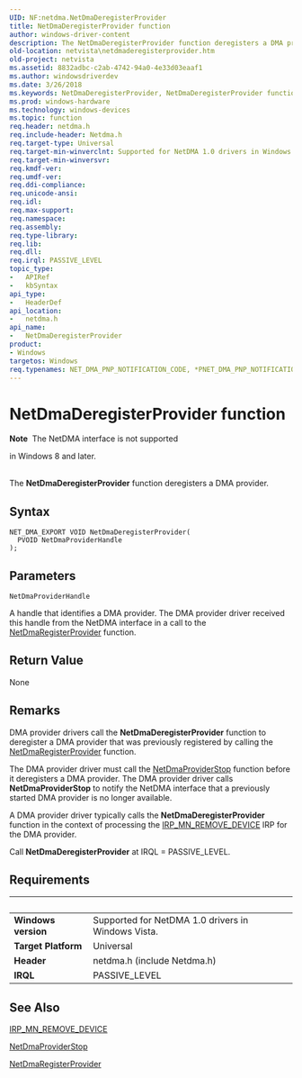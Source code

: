 ```yaml
---
UID: NF:netdma.NetDmaDeregisterProvider
title: NetDmaDeregisterProvider function
author: windows-driver-content
description: The NetDmaDeregisterProvider function deregisters a DMA provider.
old-location: netvista\netdmaderegisterprovider.htm
old-project: netvista
ms.assetid: 8832adbc-c2ab-4742-94a0-4e33d03eaaf1
ms.author: windowsdriverdev
ms.date: 3/26/2018
ms.keywords: NetDmaDeregisterProvider, NetDmaDeregisterProvider function [Network Drivers Starting with Windows Vista], netdma/NetDmaDeregisterProvider, netdma_ref_0fac8a7e-7721-4854-8d0e-6926243ff2ea.xml, netvista.netdmaderegisterprovider
ms.prod: windows-hardware
ms.technology: windows-devices
ms.topic: function
req.header: netdma.h
req.include-header: Netdma.h
req.target-type: Universal
req.target-min-winverclnt: Supported for NetDMA 1.0 drivers in Windows Vista.
req.target-min-winversvr: 
req.kmdf-ver: 
req.umdf-ver: 
req.ddi-compliance: 
req.unicode-ansi: 
req.idl: 
req.max-support: 
req.namespace: 
req.assembly: 
req.type-library: 
req.lib: 
req.dll: 
req.irql: PASSIVE_LEVEL
topic_type:
-	APIRef
-	kbSyntax
api_type:
-	HeaderDef
api_location:
-	netdma.h
api_name:
-	NetDmaDeregisterProvider
product:
- Windows
targetos: Windows
req.typenames: NET_DMA_PNP_NOTIFICATION_CODE, *PNET_DMA_PNP_NOTIFICATION_CODE
---
```



# NetDmaDeregisterProvider function
<div class="alert"><b>Note</b>  The NetDMA interface is not supported 

in Windows 8 and later.</div><div> </div>The 
  <b>NetDmaDeregisterProvider</b> function deregisters a DMA provider.

## Syntax

```
NET_DMA_EXPORT VOID NetDmaDeregisterProvider(
  PVOID NetDmaProviderHandle
);
```

## Parameters

`NetDmaProviderHandle`

A handle that identifies a DMA provider. The DMA provider driver received this handle from the
     NetDMA interface in a call to the 
     <a href="https://msdn.microsoft.com/35d70d0b-c1b9-433f-941d-6cb61ddf0b62">
     NetDmaRegisterProvider</a> function.


## Return Value

None

## Remarks

DMA provider drivers call the 
    <b>NetDmaDeregisterProvider</b> function to deregister a DMA provider that was previously registered by
    calling the 
    <a href="https://msdn.microsoft.com/35d70d0b-c1b9-433f-941d-6cb61ddf0b62">
    NetDmaRegisterProvider</a> function.

The DMA provider driver must call the 
    <a href="https://msdn.microsoft.com/library/windows/hardware/ff568335">NetDmaProviderStop</a> function before it
    deregisters a DMA provider. The DMA provider driver calls 
    <b>NetDmaProviderStop</b> to notify the NetDMA interface that a previously started DMA provider is no
    longer available.

A DMA provider driver typically calls the 
    <b>NetDmaDeregisterProvider</b> function in the context of processing the 
    <a href="https://msdn.microsoft.com/library/windows/hardware/ff551738">IRP_MN_REMOVE_DEVICE</a> IRP for the DMA
    provider.

Call 
    <b>NetDmaDeregisterProvider</b> at IRQL = PASSIVE_LEVEL.

## Requirements
| &nbsp; | &nbsp; |
| ---- |:---- |
| **Windows version** | Supported for NetDMA 1.0 drivers in Windows Vista.  |
| **Target Platform** | Universal |
| **Header** | netdma.h (include Netdma.h) |
| **IRQL** | PASSIVE_LEVEL |

## See Also

<a href="https://msdn.microsoft.com/library/windows/hardware/ff551738">IRP_MN_REMOVE_DEVICE</a>



<a href="https://msdn.microsoft.com/library/windows/hardware/ff568335">NetDmaProviderStop</a>



<a href="https://msdn.microsoft.com/library/windows/hardware/ff568336">NetDmaRegisterProvider</a>